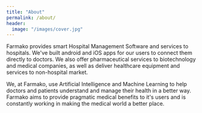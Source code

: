 ```yaml
---
title: "About"
permalink: /about/
header:
  image: "/images/cover.jpg"
---
```


Farmako provides smart Hospital Management Software and services to hospitals. We've built android and iOS apps for our users to connect them directly to doctors. We also offer pharmaceutical services to biotechnology and medical companies, as well as deliver healthcare equipment and services to non-hospital market. 

We, at Farmako, use Artificial Intelligence and Machine Learning to help doctors and patients understand and manage their health in a better way. Farmako aims to provide pragmatic medical benefits to it's users and is constantly working in making the medical world a better place.